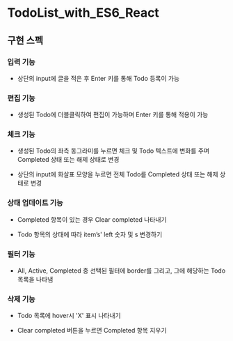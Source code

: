 # TodoList_with_ES6_React

## 구현 스펙

### 입력 기능

- 상단의 input에 글을 적은 후 Enter 키를 통해 Todo 등록이 가능

### 편집 기능

- 생성된 Todo에 더블클릭하여 편집이 가능하며 Enter 키를 통해 적용이 가능

### 체크 기능

- 생성된 Todo의 좌측 동그라미를 누르면 체크 및 Todo 텍스트에 변화를 주며 Completed 상태 또는 해제 상태로 변경

- 상단의 input에 화살표 모양을 누르면 전체 Todo를 Completed 상태 또는 해제 상태로 변경

### 상태 업데이트 기능

- Completed 항목이 있는 경우 Clear completed 나타내기

- Todo 항목의 상태에 따라 item’s' left 숫자 및 s 변경하기

### 필터 기능

- All, Active, Completed 중 선택된 필터에 border를 그리고, 그에 해당하는 Todo 목록을 나타냄

### 삭제 기능

- Todo 목록에 hover시 'X' 표시 나타내기

- Clear completed 버튼을 누르면 Completed 항목 지우기